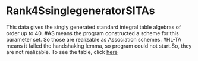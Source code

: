 # Rank4SsinglegeneratorSITAs
This data gives the singly generated standard integral table algebras of order up to $40$. 
#AS means the program constructed a scheme for this parameter set.  So those are realizable as Association schemes.
#HL-TA means it failed the handshaking lemma, so program could not start.So, they are not realizable. 
To see the table, click [here](https://github.com/RoghayehMaleki/Rank7SsinglegeneratorSITAs/blob/main/markdown-table.md)
